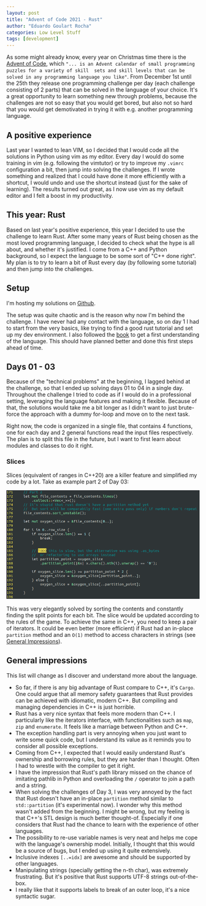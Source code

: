 ```yaml
---
layout: post
title: "Advent of Code 2021 - Rust"
author: "Eduardo Goulart Rocha"
categories: Low Level Stuff
tags: [development]
---
```



As some might already know, every year on Christmas time there is the [Advent of Code](adventofcode.com), 
which `"... is an Advent calendar of small programming puzzles for a variety of skill 
sets and skill levels that can be solved in any programming language you like"`. From December 1st 
until the 25th they release one programming challenge per day (each challenge consisting of 2 parts) 
that can be solved in the language of your choice. It's a great opportunity to learn something new 
through problems, because the challenges are not so easy that you would get bored, but also not so 
hard that you would get demotivated in trying it with e.g. another programming language.

## A positive experience

Last year I wanted to lean VIM, so I decided that I would code all the solutions in Python using vim 
as my editor. Every day I would do some training in vim (e.g. following the vimtutor) or try to improve 
my `.vimrc` configuration a bit, then jump into solving the challenges. If I wrote something and realized 
that I could have done it more efficiently with a shortcut, I would undo and use the shortcut instead
(just for the sake of learning). The results turned out great, as I now use vim as my default editor 
and I felt a boost in my productivity.

## This year: Rust

Based on last year's positive experience, this year I decided to use the challenge to learn Rust. 
After some many years of Rust being chosen as the most loved programming language, I decided to check 
what the hype is all about, and whether it's justified. I come from a C++ and Python background, so 
I expect the language to be some sort of "C++ done right". My plan is to try to learn a bit of Rust 
every day (by following some tutorial) and then jump into the challenges.

## Setup

I'm hosting my solutions on [Github](https://github.com/EduardoGRocha/aoc_21_rust).

The setup was quite chaotic and is the reason why now I'm behind the challenge. I have never had any 
contact with the language, so on day 1 I had to start from the very basics, like trying to find a good 
rust tutorial and set up my dev environment. I also followed the 
[book](https://doc.rust-lang.org/book/title-page.html) to get a first understanding of the language.
This should have planned better and done this first steps ahead of time.

## Days 01 - 03

Because of the "technical problems" at the beginning, I lagged behind at the challenge, so that I 
ended up solving days 01 to 04 in a single day. Throughout the challenge I tried to code as if I would 
do in a professional setting, leveraging the language features and making it flexible.
Because of that, the solutions would take me a bit longer as I didn't want to just brute-force the approach
with a dummy for-loop and move on to the next task.

Right now, the code is organized in a single file, that contains 4 functions, one for each day and 2 
general functions read the input files respectively. The plan is to split this file in the future, but I want
to first learn about modules and classes to do it right.

### Slices 
Slices (equivalent of ranges in C++20) are a killer feature and simplified my code by a lot. 
Take as example part 2 of Day 03: 

![Code for Day03- Part 2](../assets/img/AoC21/CodeDay03Part2.png)

This was very elegantly solved by sorting the contents and constantly finding the split points 
for each bit. The slice would be updated according to the rules of the game. To achieve the same in C++, 
you need to keep a pair of iterators. It could be even better (more efficient) if Rust had an in-place 
`partition` method and an `O(1)` method to access characters in strings (see [General Impressions](#general-impressions)).

## General impressions

This list will change as I discover and understand more about the language.

- So far, if there is any big advantage of Rust compare to C++, it's `Cargo`. One could argue that
  all memory safety guarantees that Rust provides can be achieved with idiomatic, modern C++. But compiling
  and managing dependencies in C++ is just horrible.
- Rust has a very nice syntax that feels more modern than C++. I particularly like the iterators interface, 
  with functionalities such as `map`, `zip` and `enumerate`. It feels like a marriage between Python and C++.
- The exception handling part is very annoying when you just want to write some quick code, but I 
  understand its value as it reminds you to consider all possible exceptions.
- Coming from C++, I expected that I would easily understand Rust's ownership and borrowing rules, but they 
  are harder than I thought. Often I had to wrestle with the compiler to get it right.
- I have the impression that Rust's path library missed on the chance of imitating pathlib in Python 
  and overloading the `/` operator to join a path and a string.
- When solving the challenges of Day 3, I was very annoyed by the fact that Rust doesn't have an in-place
  `partition` method similar to `std::partition` (it's experimental now). I wonder why this method wasn't 
  added from the beginning. I might be wrong, but my feeling is that C++'s STL design is much better 
  thought-of. Especially if one considers that Rust had the chance to learn with the experience of other languages.
- The possibility to re-use variable names is very neat and helps me cope with the language's ownership 
  model. Initially, I thought that this would be a source of bugs, but I ended up using it quite extensively.
- Inclusive indexes `[..=idx]` are awesome and should be supported by other languages.
- Manipulating strings (specially getting the n-th char), was extremely frustrating. But it's positive 
  that Rust supports UTF-8 strings out-of-the-box. 
- I really like that it supports labels to break of an outer loop, it's a nice syntactic sugar.
